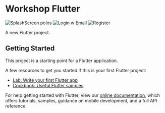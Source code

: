 # Workshop Flutter
![SplashScreen polos](https://user-images.githubusercontent.com/93851159/159573398-e76417b1-e24f-4593-86e6-de104fef0b9c.png)
![Login w Email](https://user-images.githubusercontent.com/93851159/159573494-772c27c7-9701-4c4c-97a0-250d961d2c99.png)
![Register](https://user-images.githubusercontent.com/93851159/159573954-c412ec6c-a01c-4d33-8b63-2cff4dea84ca.png)


A new Flutter project.

## Getting Started

This project is a starting point for a Flutter application.

A few resources to get you started if this is your first Flutter project:

- [Lab: Write your first Flutter app](https://flutter.dev/docs/get-started/codelab)
- [Cookbook: Useful Flutter samples](https://flutter.dev/docs/cookbook)

For help getting started with Flutter, view our
[online documentation](https://flutter.dev/docs), which offers tutorials,
samples, guidance on mobile development, and a full API reference.
